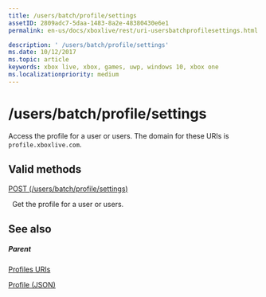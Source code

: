 ```yaml
---
title: /users/batch/profile/settings
assetID: 2809adc7-5daa-1483-8a2e-48380430e6e1
permalink: en-us/docs/xboxlive/rest/uri-usersbatchprofilesettings.html

description: ' /users/batch/profile/settings'
ms.date: 10/12/2017
ms.topic: article
keywords: xbox live, xbox, games, uwp, windows 10, xbox one
ms.localizationpriority: medium
---
```

# /users/batch/profile/settings
Access the profile for a user or users. 
The domain for these URIs is `profile.xboxlive.com`.
  
<a id="ID4EV"></a>

 
## Valid methods

[POST (/users/batch/profile/settings)](uri-usersbatchprofilesettingspost.md)

&nbsp;&nbsp;Get the profile for a user or users.
 
<a id="ID4E6"></a>

 
## See also
 
<a id="ID4EBB"></a>

 
##### Parent 

[Profiles URIs](atoc-reference-profiles.md)

 [Profile (JSON)](../../json/json-profile.md)

   
